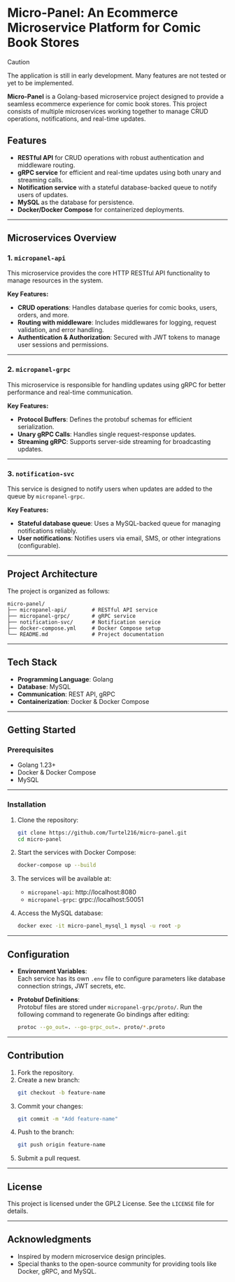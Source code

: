 # Micro-Panel: An Ecommerce Microservice Platform for Comic Book Stores  

> [!CAUTION]
> The application is still in early development. Many features are not tested or yet to be implemented.

**Micro-Panel** is a Golang-based microservice project designed to provide a seamless ecommerce experience for comic book stores. This project consists of multiple microservices working together to manage CRUD operations, notifications, and real-time updates.

## Features  

- **RESTful API** for CRUD operations with robust authentication and middleware routing.  
- **gRPC service** for efficient and real-time updates using both unary and streaming calls.  
- **Notification service** with a stateful database-backed queue to notify users of updates.  
- **MySQL** as the database for persistence.  
- **Docker/Docker Compose** for containerized deployments.  

---

## Microservices Overview  

### 1. `micropanel-api`  
This microservice provides the core HTTP RESTful API functionality to manage resources in the system.  

**Key Features:**  
- **CRUD operations**: Handles database queries for comic books, users, orders, and more.  
- **Routing with middleware**: Includes middlewares for logging, request validation, and error handling.  
- **Authentication & Authorization**: Secured with JWT tokens to manage user sessions and permissions.  

---

### 2. `micropanel-grpc`  
This microservice is responsible for handling updates using gRPC for better performance and real-time communication.  

**Key Features:**  
- **Protocol Buffers**: Defines the protobuf schemas for efficient serialization.  
- **Unary gRPC Calls**: Handles single request-response updates.  
- **Streaming gRPC**: Supports server-side streaming for broadcasting updates.  

---

### 3. `notification-svc`  
This service is designed to notify users when updates are added to the queue by `micropanel-grpc`.  

**Key Features:**  
- **Stateful database queue**: Uses a MySQL-backed queue for managing notifications reliably.  
- **User notifications**: Notifies users via email, SMS, or other integrations (configurable).  

---

## Project Architecture  

The project is organized as follows:  

```
micro-panel/  
├── micropanel-api/        # RESTful API service  
├── micropanel-grpc/       # gRPC service  
├── notification-svc/      # Notification service  
├── docker-compose.yml     # Docker Compose setup  
└── README.md              # Project documentation  
```

---

## Tech Stack  

- **Programming Language**: Golang  
- **Database**: MySQL  
- **Communication**: REST API, gRPC  
- **Containerization**: Docker & Docker Compose  

---

## Getting Started  

### Prerequisites  

- Golang 1.23+  
- Docker & Docker Compose  
- MySQL  

---

### Installation  

1. Clone the repository:  
   ```bash  
   git clone https://github.com/Turtel216/micro-panel.git  
   cd micro-panel  
   ```  

2. Start the services with Docker Compose:  
   ```bash  
   docker-compose up --build  
   ```  

3. The services will be available at:  
   - `micropanel-api`: http://localhost:8080  
   - `micropanel-grpc`: grpc://localhost:50051  

4. Access the MySQL database:  
   ```bash  
   docker exec -it micro-panel_mysql_1 mysql -u root -p  
   ```  

---

## Configuration  

- **Environment Variables**:  
  Each service has its own `.env` file to configure parameters like database connection strings, JWT secrets, etc.  

- **Protobuf Definitions**:  
  Protobuf files are stored under `micropanel-grpc/proto/`. Run the following command to regenerate Go bindings after editing:  
  ```bash  
  protoc --go_out=. --go-grpc_out=. proto/*.proto  
  ```  

---

## Contribution  

1. Fork the repository.  
2. Create a new branch:  
   ```bash  
   git checkout -b feature-name  
   ```  
3. Commit your changes:  
   ```bash  
   git commit -m "Add feature-name"  
   ```  
4. Push to the branch:  
   ```bash  
   git push origin feature-name  
   ```  
5. Submit a pull request.  

---

## License  

This project is licensed under the GPL2 License. See the `LICENSE` file for details.  

---

## Acknowledgments  

- Inspired by modern microservice design principles.  
- Special thanks to the open-source community for providing tools like Docker, gRPC, and MySQL.  
